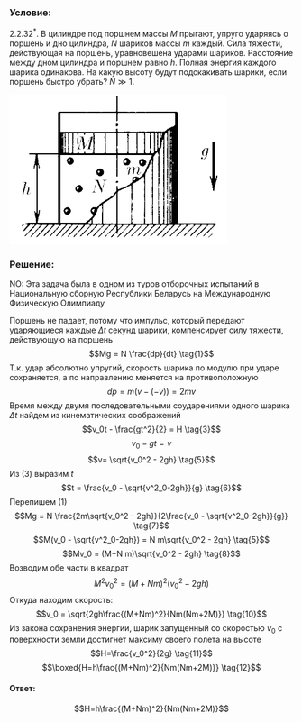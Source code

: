 ###  Условие: 

$2.2.32^*.$ В цилиндре под поршнем массы $M$ прыгают, упруго ударяясь о поршень и дно цилиндра, $N$ шариков массы $m$ каждый. Сила тяжести, действующая на поршень, уравновешена ударами шариков. Расстояние между дном цилиндра и поршнем равно $h$. Полная энергия каждого шарика одинакова. На какую высоту будут подскакивать шарики, если поршень быстро убрать? $N \gg 1$. 

![ К задаче 2.2.32 |386x266, 39%](../../img/2.2.32/statement.png)

###  Решение: 

NO: Эта задача была в одном из туров отборочных испытаний в Национальную сборную Республики Беларусь на Международную Физическую Олимпиаду 

Поршень не падает, потому что импульс, который передают ударяющиеся каждые $\Delta t$ секунд шарики, компенсирует силу тяжести, действующую на поршень $$Mg = N \frac{dp}{dt} \tag{1}$$ Т.к. удар абсолютно упругий, скорость шарика по модулю при ударе сохраняется, а по направлению меняется на противоположную $$dp = m(v - (-v)) = 2mv \tag{2}$$ Время между двумя последовательными соударениями одного шарика $\Delta t$ найдем из кинематических соображений $$v_0t - \frac{gt^2}{2} = H \tag{3}$$ $$v_0 - gt = v \tag{4}$$ $$v= \sqrt{v_0^2 - 2gh} \tag{5}$$ Из $\text{(3)}$ выразим $t$ $$t = \frac{v_0 - \sqrt{v^2_0-2gh}}{g} \tag{6}$$ Перепишем $\text{(1)}$ $$Mg = N \frac{2m\sqrt{v_0^2 - 2gh}}{2\frac{v_0 - \sqrt{v^2_0-2gh}}{g}} \tag{7}$$ $$M(v_0 - \sqrt{v^2_0-2gh}) = N m\sqrt{v_0^2 - 2gh} \tag{5}$$ $$Mv_0 = (M+N m)\sqrt{v_0^2 - 2gh} \tag{8}$$ Возводим обе части в квадрат $$M^2v_0^2 = (M+N m)^2(v_0^2 - 2gh) \tag{9}$$ Откуда находим скорость: $$v_0 = \sqrt{2gh\frac{(M+Nm)^2}{Nm(Nm+2M)}} \tag{10}$$ Из закона сохранения энергии, шарик запущенный со скоростью $v_0$ с поверхности земли достигнет максиму своего полета на высоте $$H=\frac{v_0^2}{2g} \tag{11}$$ $$\boxed{H=h\frac{(M+Nm)^2}{Nm(Nm+2M)}} \tag{12}$$ 

####  Ответ: 

$$H=h\frac{(M+Nm)^2}{Nm(Nm+2M)}$$

  


